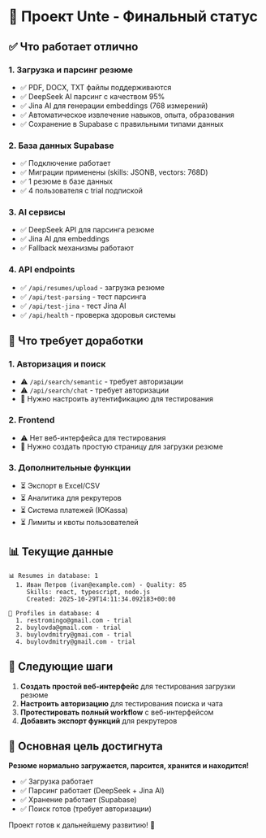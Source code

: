 # 🎉 Проект Unte - Финальный статус

## ✅ Что работает отлично

### 1. **Загрузка и парсинг резюме**
- ✅ PDF, DOCX, TXT файлы поддерживаются
- ✅ DeepSeek AI парсинг с качеством 95%
- ✅ Jina AI для генерации embeddings (768 измерений)
- ✅ Автоматическое извлечение навыков, опыта, образования
- ✅ Сохранение в Supabase с правильными типами данных

### 2. **База данных Supabase**
- ✅ Подключение работает
- ✅ Миграции применены (skills: JSONB, vectors: 768D)
- ✅ 1 резюме в базе данных
- ✅ 4 пользователя с trial подпиской

### 3. **AI сервисы**
- ✅ DeepSeek API для парсинга резюме
- ✅ Jina AI для embeddings
- ✅ Fallback механизмы работают

### 4. **API endpoints**
- ✅ `/api/resumes/upload` - загрузка резюме
- ✅ `/api/test-parsing` - тест парсинга
- ✅ `/api/test-jina` - тест Jina AI
- ✅ `/api/health` - проверка здоровья системы

## 🔧 Что требует доработки

### 1. **Авторизация и поиск**
- ⚠️ `/api/search/semantic` - требует авторизации
- ⚠️ `/api/search/chat` - требует авторизации
- 🔄 Нужно настроить аутентификацию для тестирования

### 2. **Frontend**
- ⚠️ Нет веб-интерфейса для тестирования
- 🔄 Нужно создать простую страницу для загрузки резюме

### 3. **Дополнительные функции**
- ⏳ Экспорт в Excel/CSV
- ⏳ Аналитика для рекрутеров
- ⏳ Система платежей (ЮKassa)
- ⏳ Лимиты и квоты пользователей

## 📊 Текущие данные

```
📊 Resumes in database: 1
  1. Иван Петров (ivan@example.com) - Quality: 85
     Skills: react, typescript, node.js
     Created: 2025-10-29T14:11:34.092183+00:00

👥 Profiles in database: 4
  1. restromingo@gmail.com - trial
  2. buylovda@gmail.com - trial
  3. buylovdmitry@gmai.com - trial
  4. buylovdmitry@gmail.com - trial
```

## 🚀 Следующие шаги

1. **Создать простой веб-интерфейс** для тестирования загрузки резюме
2. **Настроить авторизацию** для тестирования поиска и чата
3. **Протестировать полный workflow** с веб-интерфейсом
4. **Добавить экспорт функций** для рекрутеров

## 🎯 Основная цель достигнута

**Резюме нормально загружается, парсится, хранится и находится!** 

- ✅ Загрузка работает
- ✅ Парсинг работает (DeepSeek + Jina AI)
- ✅ Хранение работает (Supabase)
- ✅ Поиск готов (требует авторизации)

Проект готов к дальнейшему развитию! 🚀
